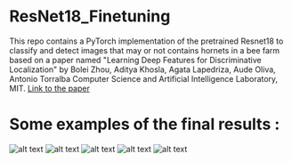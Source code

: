 # ResNet18_Finetuning
This repo contains a PyTorch implementation of the pretrained Resnet18 to classify and detect images that may or not contains hornets in a bee farm based on a paper named "Learning Deep Features for Discriminative Localization" by Bolei Zhou, Aditya Khosla, Agata Lapedriza, Aude Oliva, Antonio Torralba
Computer Science and Artificial Intelligence Laboratory, MIT.
[Link to the paper](https://arxiv.org/pdf/1512.04150.pdf)


# Some examples of the final results : 

![alt text](https://github.com/Mozartora/ResNet18_Finetuning/blob/master/Results./CAM38.jpg?raw=true)
![alt text](https://github.com/Mozartora/ResNet18_Finetuning/blob/master/Results./CAM108.jpg?raw=true)
![alt text](https://github.com/Mozartora/ResNet18_Finetuning/blob/master/Results./CAM133.jpg?raw=true)
![alt text](https://github.com/Mozartora/ResNet18_Finetuning/blob/master/Results./CAM84.jpg?raw=true)
![alt text](https://github.com/Mozartora/ResNet18_Finetuning/blob/master/Results./CAM538.jpg?raw=true)
